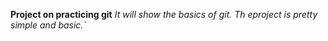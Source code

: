 **Project on practicing git**
*It will show the basics of git. Th eproject is pretty simple and basic.`*
